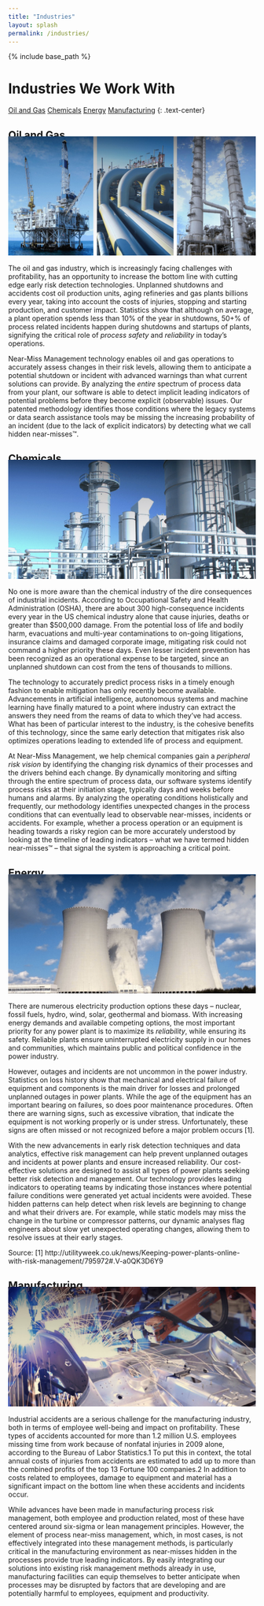 ```yaml
---
title: "Industries"
layout: splash
permalink: /industries/
---
```


{% include base_path %}


<h1 class="page__title">Industries We Work With</h1>
<a class="btn btn--inverse btn--large" href="#oil-gas">Oil and Gas</a>
<a class="btn btn--inverse btn--large" href="#chemical">Chemicals</a>
<a class="btn btn--inverse btn--large" href="#energy">Energy</a>
<a class="btn btn--inverse btn--large" href="#manufacturing">Manufacturing</a>
{: .text-center}


<div id="oil-gas" class="archive__item">
<h2 class="archive__item-title" style="text-align: left; margin-bottom:-10px">Oil and Gas</h2>
<img src="/images/industry-01.jpg" alt="Oil and Gas"/>
  <!-- <img src="images/industry-01.jpg" alt="Oil and Gas"> -->
    <p>The oil and gas industry, which is increasingly facing challenges with profitability, has an opportunity to increase the bottom line with cutting edge early risk detection technologies. Unplanned shutdowns and accidents cost oil production units, aging refineries and gas plants billions every year, taking into account the costs of injuries, stopping and starting production, and customer impact. Statistics show that although on average, a plant operation spends less than 10% of the year in shutdowns, 50+% of process related incidents happen during shutdowns and startups of plants, signifying the critical role of <i>process safety</i> and <i>reliability</i> in today’s operations. </p>   
    <p>Near-Miss Management technology enables oil and gas operations to accurately assess changes in their risk levels, allowing them to anticipate a potential shutdown or incident with advanced warnings than what current solutions can provide. By analyzing the <i>entire</i> spectrum of process data from your plant, our software is able to detect implicit leading indicators of potential problems before they become explicit (observable) issues. Our patented methodology identifies those conditions where the legacy systems or data search assistance tools may be missing the increasing probability of an incident (due to the lack of explicit indicators) by detecting what we call hidden near-misses&trade;.</p>
</div>


<div id="chemical" class="archive__item">
<h2 class="archive__item-title" style="text-align: left; margin-bottom:-10px">Chemicals</h2>
<img src="/images/industry-02.jpg" alt="Chemicals"/>
    <p>No one is more aware than the chemical industry of the dire consequences of industrial incidents. According to Occupational Safety and Health Administration (OSHA), there are about 300 high-consequence incidents every year in the US chemical industry alone that cause injuries, deaths or greater than $500,000 damage.  From the potential loss of life and bodily harm, evacuations and multi-year contaminations to on-going litigations, insurance claims and damaged corporate image, mitigating risk could not command a higher priority these days. Even lesser incident prevention has been recognized as an operational expense to be targeted, since an unplanned shutdown can cost from the tens of thousands to millions.  </p>
    <p>The technology to accurately predict process risks in a timely enough fashion to enable mitigation has only recently become available. Advancements in artificial intelligence, autonomous systems and machine learning have finally matured to a point where industry can extract the answers they need from the reams of data to which they’ve had access. What has been of particular interest to the industry, is the cohesive benefits of this technology, since the same early detection that mitigates risk also optimizes operations leading to extended life of process and equipment. </p>
    <p>At Near-Miss Management, we help chemical companies gain a <i>peripheral risk vision</i> by identifying the changing risk dynamics of their processes and the drivers behind each change. By dynamically monitoring and sifting through the entire spectrum of process data, our software systems identify process risks at their initiation stage, typically days and weeks before humans and alarms. By analyzing the operating conditions holistically and frequently, our methodology identifies unexpected changes in the process conditions that can eventually lead to observable near-misses, incidents or accidents. For example, whether a process operation or an equipment is heading towards a risky region can be more accurately understood by looking at the timeline of leading indicators – what we have termed hidden near-misses&trade; – that signal the system is approaching a critical point. </p>
</div>

<div id="energy" class="archive__item">
<h2 class="archive__item-title" style="text-align: left; margin-bottom:-10px">Energy</h2>
<img src="/images/industry-03.jpg" alt="Energy"/>
<p>There are numerous electricity production options these days – nuclear, fossil fuels, hydro, wind, solar, geothermal and biomass. With increasing energy demands and available competing options, the most important priority for any power plant is to maximize its <i>reliability</i>, while ensuring its safety.  Reliable plants ensure uninterrupted electricity supply in our homes and communities, which maintains public and political confidence in the power industry. </p> 
<p>However, outages and incidents are not uncommon in the power industry. Statistics on loss history show that mechanical and electrical failure of equipment and components is the main driver for losses and prolonged unplanned outages in power plants. While the age of the equipment has an important bearing on failures, so does poor maintenance procedures. Often there are warning signs, such as excessive vibration, that indicate the equipment is not working properly or is under stress. Unfortunately, these signs are often missed or not recognized before a major problem occurs [1].  </p>
<p>With the new advancements in early risk detection techniques and data analytics, effective risk management can help prevent unplanned outages and incidents at power plants and ensure increased reliability.  Our cost-effective solutions are designed to assist all types of power plants seeking better risk detection and management. Our technology provides leading indicators to operating teams by indicating those instances where potential failure conditions were generated yet actual incidents were avoided. These hidden patterns can help detect when risk levels are beginning to change and what their drivers are. For example, while static models may miss the change in the turbine or compressor patterns, our dynamic analyses flag engineers about slow yet unexpected operating changes, allowing them to resolve issues at their early stages. </p>
<p>Source: [1] http://utilityweek.co.uk/news/Keeping-power-plants-online-with-risk-management/795972#.V-a0QK3D6Y9 </p>
</div>

<div id="manufacturing" class="archive__item">
<h2 class="archive__item-title" style="text-align: left; margin-bottom:-10px">Manufacturing</h2>
<img src="/images/industry-04.jpg" alt="Manufacturing"/>
  <p>Industrial accidents are a serious challenge for the manufacturing industry, both in terms of employee well-being and impact on profitability. These types of accidents accounted for more than 1.2 million U.S. employees missing time from work because of nonfatal injuries in 2009 alone, according to the Bureau of Labor Statistics.1 To put this in context, the total annual costs of injuries from accidents are estimated to add up to more than the combined profits of the top 13 Fortune 100 companies.2 In addition to costs related to employees, damage to equipment and material has a significant impact on the bottom line when these accidents and incidents occur.</p>
  <p>While advances have been made in manufacturing process risk management, both employee and production related, most of these have centered around six-sigma or lean management principles. However, the element of process near-miss management, which, in most cases, is not effectively integrated into these management methods, is particularly critical in the manufacturing environment as near-misses hidden in the processes provide true leading indicators. By easily integrating our solutions into existing risk management methods already in use, manufacturing facilities can equip themselves to better anticipate when processes may be disrupted by factors that are developing and are potentially harmful to employees, equipment and productivity.</p>
</div>
